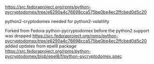 https://src.fedoraproject.org/rpms/python-pycryptodomex/tree/e6290a4c76698cca575be0be4ec2ffcbed0d5c20

python2-cryptodomex needed for python2-volatility

Forked from Fedora python-pycryptodomex before the python2 support was dropped
https://src.fedoraproject.org/rpms/python-pycryptodomex/tree/e6290a4c76698cca575be0be4ec2ffcbed0d5c20
added updates from epel8 package
https://src.fedoraproject.org/rpms/python-pycryptodomex/blob/epel8/f/python-pycryptodomex.spec


